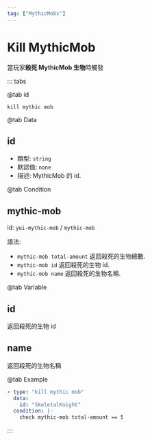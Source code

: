 ```yaml
---
tag: ["MythicMobs"]
---
```


# Kill MythicMob

當玩家**殺死 MythicMob 生物**時觸發

::: tabs

@tab id

`kill mythic mob`

@tab Data

## id <Badge text="必須" type="tip" />

- 類型: `string`
- 默認值: `none`
- 描述: MythicMob 的 id.

@tab Condition

## mythic-mob

id: `yui-mythic-mob` / `mythic-mob`

語法:
- `mythic-mob total-amount` 返回殺死的生物總數.
- `mythic-mob id` 返回殺死的生物 id.
- `mythic-mob name` 返回殺死的生物名稱.

@tab Variable

## id
返回殺死的生物 id

## name
返回殺死的生物名稱

@tab Example

```yaml
- type: "kill mythic mob"
  data:
    id: "SkeletalKnight"
  condition: |-
    check mythic-mob total-amount == 5
```

::: 